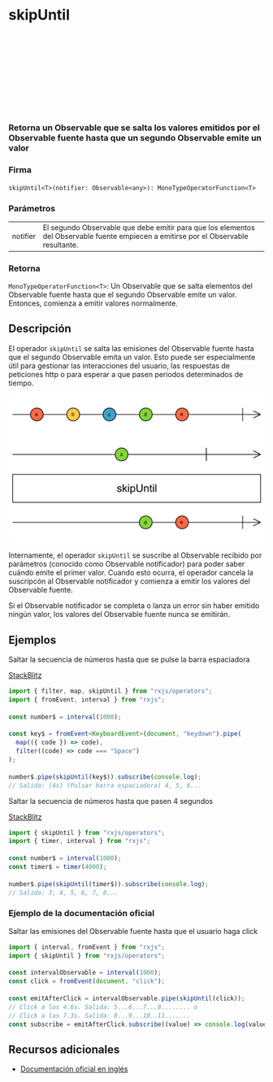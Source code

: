 <div class="page-heading">

# skipUntil

<a target="_blank" href="https://github.com/ReactiveX/rxjs/blob/master/src/internal/operators/skipUntil.ts">
<svg>
  <use xlink:href="/assets/icons/github.svg#github"></use>
</svg>
</a>
</div>

### Retorna un Observable que se salta los valores emitidos por el Observable fuente hasta que un segundo Observable emite un valor

### Firma

`skipUntil<T>(notifier: Observable<any>): MonoTypeOperatorFunction<T>`

### Parámetros

<table>
<tr><td>notifier</td><td>El segundo Observable que debe emitir para que los elementos del Observable fuente empiecen a emitirse por el Observable resultante.</td></tr>
</table>

### Retorna

`MonoTypeOperatorFunction<T>`: Un Observable que se salta elementos del Observable fuente hasta que el segundo Observable emite un valor. Entonces, comienza a emitir valores normalmente.

## Descripción

El operador `skipUntil` se salta las emisiones del Observable fuente hasta que el segundo Observable emita un valor. Esto puede ser especialmente útil para gestionar las interacciones del usuario, las respuestas de peticiones http o para esperar a que pasen periodos determinados de tiempo.

<img src="assets/images/marble-diagrams/filtering/skipUntil.png" alt="Diagrama de canicas del operador skipUntil">

Internamente, el operador `skipUntil` se suscribe al Observable recibido por parámetros (conocido como Observable notificador) para poder saber cuándo emite el primer valor. Cuando esto ocurra, el operador cancela la suscripcón al Observable notificador y comienza a emitir los valores del Observable fuente.

Si el Observable notificador se completa o lanza un error sin haber emitido ningún valor, los valores del Observable fuente nunca se emitirán.

## Ejemplos

Saltar la secuencia de números hasta que se pulse la barra espaciadora

[StackBlitz](https://stackblitz.com/edit/rxjs-skipuntil-1?file=index.ts)

```typescript
import { filter, map, skipUntil } from "rxjs/operators";
import { fromEvent, interval } from "rxjs";

const number$ = interval(1000);

const key$ = fromEvent<KeyboardEvent>(document, "keydown").pipe(
  map(({ code }) => code),
  filter((code) => code === "Space")
);

number$.pipe(skipUntil(key$)).subscribe(console.log);
// Salida: (4s) (Pulsar barra espaciadora) 4, 5, 6...
```

Saltar la secuencia de números hasta que pasen 4 segundos

[StackBlitz](https://stackblitz.com/edit/rxjs-skipuntil-2?file=index.ts)

```javascript
import { skipUntil } from "rxjs/operators";
import { timer, interval } from "rxjs";

const number$ = interval(1000);
const timer$ = timer(4000);

number$.pipe(skipUntil(timer$)).subscribe(console.log);
// Salida: 3, 4, 5, 6, 7, 8...
```

### Ejemplo de la documentación oficial

Saltar las emisiones del Observable fuente hasta que el usuario haga click

```javascript
import { interval, fromEvent } from "rxjs";
import { skipUntil } from "rxjs/operators";

const intervalObservable = interval(1000);
const click = fromEvent(document, "click");

const emitAfterClick = intervalObservable.pipe(skipUntil(click));
// Click a los 4.6s. Salida: 5...6...7...8........ o
// Click a los 7.3s. Salida: 8...9...10..11.......
const subscribe = emitAfterClick.subscribe((value) => console.log(value));
```

## Recursos adicionales

- [Documentación oficial en inglés](https://rxjs-dev.firebaseapp.com/api/operators/skipUntil)
